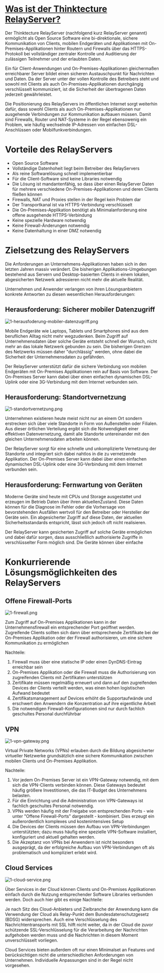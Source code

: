# [Was ist der Thinktecture RelayServer?](1-was-ist-der-thinktecture-relayserver.md)

Der Thinktecture RelayServer (nachfolgend kurz RelayServer genannt) ermöglicht als Open Source Software eine bi-direktionale, sichere Kommunikation von Clients, mobilen Endgeräten und Applikationen mit On-Premises-Applikationen hinter Routern und Firewalls über das HTTPS-Protokoll bei vollständiger zentraler Kontrolle und Auditierung der zulässigen Teilnehmer und der erlaubten Daten.

Ein für Client-Anwendungen und On-Premises-Applikationen gleichermaßen erreichbarer Server bildet einen sicheren Austauschpunkt für Nachrichten und Daten. Da der Server unter der vollen Kontrolle des Betreibers steht und sowohl mit Clients als auch On-Premises-Applikationen durchgängig verschlüsselt kommuniziert, ist die Sicherheit der übertragenen Daten jederzeit gewährleistet.

Die Positionierung des RelayServers im öffentlichen Internet sorgt weiterhin dafür, dass sowohl Clients als auch On-Premises-Applikationen nur ausgehende Verbindungen zur Kommunikation aufbauen müssen. Damit sind Firewalls, Router und NAT-Systeme in der Regel ebensowenig ein Problem, wie häufig wechselnde IP-Adressen von einfachen DSL-Anschlüssen oder Mobilfunkverbindungen.

# Vorteile des RelayServers

- Open Source Software
- Vollständige Datenhoheit liegt beim Betreiber des RelayServers
- Als reine Softwarelösung schnell implementierbar
- Für die Client-Software sind keine Libraries notwendig
- Die Lösung ist mandantenfähig, so dass über einen RelayServer Daten für mehrere verschiedene On-Premises-Applikationen und deren Clients fließen können
- Firewalls, NAT und Proxies stellen in der Regel kein Problem dar
- Der Transportkanal ist via HTTPS-Verbindung verschlüsselt
- Die On-Premises-Applikation benötigt als Minimalanforderung eine offene ausgehende HTTPS-Verbindung
- Keine spezielle Hardware notwendig
- Keine Firewall-Änderungen notwendig
- Keine Datenhaltung in einer DMZ notwendig

# Zielsetzung des RelayServers

Die Anforderungen an Unternehmens-Applikationen haben sich in den letzten Jahren massiv verändert. Die bisherigen Applikations-Umgebungen bestehend aus Servern und Desktop-basierten Clients in einem lokalen, abgesicherten Netzwerk adressieren nicht mehr die aktuelle Realität.

Unternehmen und Anwender verlangen von ihren Lösungsanbietern konkrete Antworten zu diesen wesentlichen Herausforderungen:

## Herausforderung: Sicherer mobiler Datenzugriff
![1-herausfoderung-mobiler-datenzugriff.png](./assets/1-herausfoderung-mobiler-datenzugriff.png)
 
Mobile Endgeräte wie Laptops, Tablets und Smartphones sind aus dem beruflichen Alltag nicht mehr wegzudenken. Beim Zugriff auf Unternehmensdaten über solche Geräte entsteht schnell der Wunsch, nicht mehr an das lokale Netzwerk gebunden zu sein. Die bisherigen Grenzen des Netzwerks müssen daher "durchlässig" werden, ohne dabei die Sicherheit der Unternehmensdaten zu gefährden.

Der RelayServer unterstützt dafür die sichere Verbindung von mobilen Endgeräten mit On-Premises Applikationen rein auf Basis von Software. Der On-Premises Server kann dabei über einen einfachen dynamischen DSL-Uplink oder eine 3G-Verbindung mit dem Internet verbunden sein.

## Herausforderung: Standortvernetzung
![1-standortvernetzung.png](./assets/1-standortvernetzung.png)

Unternehmen existieren heute meist nicht nur an einem Ort sondern erstrecken sich über viele Standorte in Form von Außenstellen oder Filialen. Aus dieser örtlichen Verteilung ergibt sich die Notwendigkeit einer effektiven Datenvernetzung, damit alle Standorte untereinander mit den gleichen Unternehmensdaten arbeiten können.

Der RelayServer sorgt für eine schnelle und unkomplizierte Vernetzung der Standorte und integriert sich dabei nahtlos in die zu vernetzende Applikation. Der On-Premises Server kann dabei über einen einfachen dynamischen DSL-Uplink oder eine 3G-Verbindung mit dem Internet verbunden sein.

## Herausforderung: Fernwartung von Geräten

Moderne Geräte sind heute mit CPUs und Storage ausgestattet und erzeugen im Betrieb Daten über ihren aktuellenZustand. Diese Daten können für die Diagnose im Fehler oder die Vorhersage von bevorstehenden Ausfällen wertvoll für den Betreiber oder Hersteller der Geräte sein. Ein abgesicherter Zugriff auf diese Daten, der aktuellen Sicherheitsstandards entspricht, lässt sich jedoch oft nicht realisieren.

Der RelayServer kann gesicherten Zugriff auf solche Geräte ermöglichen und dabei dafür sorgen, dass ausschließlich authorisierte Zugriffe in verschlüsselter Form möglich sind. Die Geräte können über einfache

# Konkurrierende Lösungsmöglichkeiten des RelayServers

## Offene Firewall-Ports
![1-firewall.png](./assets/1-firewall.png)

Zum Zugriff auf On-Premises Applikationen kann in der Unternehmensfirewall ein entsprechender Port geöffnet werden. Zugreifende Clients sollten sich dann über entsprechende Zertifikate bei der On-Premises Applikation oder der Firewall authorisieren, um eine sichere Kommunikation zu ermöglichen

Nachteile:

1. Firewall muss über eine statische IP oder einen DynDNS-Eintrag erreichbar sein
1. On-Premises Applikation oder die Firewall muss die Authorisierung von zugreifenden Clients mit Zertifikaten unterstützen
1. Zertifikate müssen regelmäßig erneuert und dann auf den zugreifenden Devices der Clients verteilt werden, was einen hohen logistischen Aufwand bedeutet
1. Zertifikatsmanagement auf Devices erhöht die Supportaufwände und erschwert den Anwendern die Konzentration auf ihre eigentliche Arbeit
1. Die notwendigen Firewall-Konfigurationen sind nur durch fachlich geschultes Personal durchführbar

## VPN
![1-vpn-gateway.png](./assets/1-vpn-gateway.png)

Virtual Private Networks (VPNs) erlauben durch die Bildung abgesicherter virtueller Netzwerke grundsätzlich eine sichere Kommunikation zwischen mobilen Clients und On-Premises Applikation.

Nachteile:

1. Vor jedem On-Premises Server ist ein VPN-Gateway notwendig, mit dem sich die VPN-Clients verbinden können. Diese Gateways bedeutet häufig größere Investitionen, die das IT-Budget des Unternehmens belasten.
1. Für die Einrichtung und die Administration von VPN-Gateways ist fachlich geschultes Personal notwendig.
1. VPNs werden häufig mit der Freigabe von entsprechenden Ports - wie unter "Offene Firewall-Ports" dargestellt - kombiniert. Dies erzeugt ein außerordentlich komplexes und kostenintensives Setup
1. Die Devices der Clients müssen den Aufbau von VPN-Verbindungen unterstützten; dazu muss häufig eine spezielle VPN-Software installiert, konfiguriert und aktuell gehalten werden.
1. Die Akzeptanz von VPNs bei Anwendern ist nicht besonders ausgeprägt, da der erfolgreiche Aufbau von VPN-Verbindungen oft als problematisch und kompliziert erlebt wird.

## Cloud Services
![1-cloud-service.png](./assets/1-cloud-service.png)

Über Services in der Cloud können Clients und On-Premises Applikationen einfach durch die Nutzung entsprechender Software Libraries verbunden werden. Doch auch hier gibt es einige Nachteile:

Je nach Sitz des Cloud-Anbieters und Zielbranche der Anwendung kann die Verwendung der Cloud als Relay-Punkt dem Bundesdatenschutzgesetz (BDSG) widersprechen. Auch eine Verschlüsselung des Nachrichtentransports mit SSL hilft nicht weiter, da in der Cloud die zuvor schützende SSL-Verschlüsselung für die Verarbeitung der Nachrichten aufgehoben werden muss und die Nachrichten in diesem Moment unverschlüsselt vorliegen.

Cloud Services bieten außerdem oft nur einen Minimalset an Features und berücksichtigen nicht die unterschiedlichen Anforderungen von Unternehmen. Individuelle Anpassungen sind in der Regel nicht vorgesehen.
